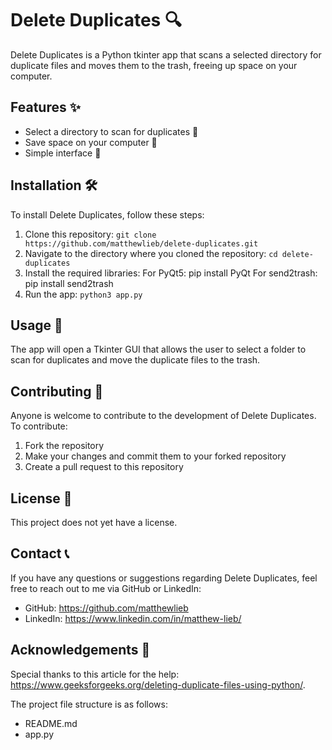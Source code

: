 
# Delete Duplicates 🔍

Delete Duplicates is a Python tkinter app that scans a selected directory for duplicate files and moves them to the trash, freeing up space on your computer.

## Features ✨

- Select a directory to scan for duplicates 🚀
- Save space on your computer 🌟
- Simple interface 🎉

## Installation 🛠️

To install Delete Duplicates, follow these steps:

1. Clone this repository: `git clone https://github.com/matthewlieb/delete-duplicates.git`
2. Navigate to the directory where you cloned the repository: `cd delete-duplicates`
3. Install the required libraries:
    For PyQt5: pip install PyQt
    For send2trash: pip install send2trash
4. Run the app: `python3 app.py`

## Usage 🚀

The app will open a Tkinter GUI that allows the user to select a folder to scan for duplicates and move the duplicate files to the trash.

## Contributing 🤝

Anyone is welcome to contribute to the development of Delete Duplicates. To contribute:

1. Fork the repository
2. Make your changes and commit them to your forked repository
3. Create a pull request to this repository

## License 📝

This project does not yet have a license.

## Contact 📞

If you have any questions or suggestions regarding Delete Duplicates, feel free to reach out to me via GitHub or LinkedIn:

- GitHub: https://github.com/matthewlieb
- LinkedIn: https://www.linkedin.com/in/matthew-lieb/

## Acknowledgements 🙏

Special thanks to this article for the help: https://www.geeksforgeeks.org/deleting-duplicate-files-using-python/.

The project file structure is as follows:

- README.md
- app.py

